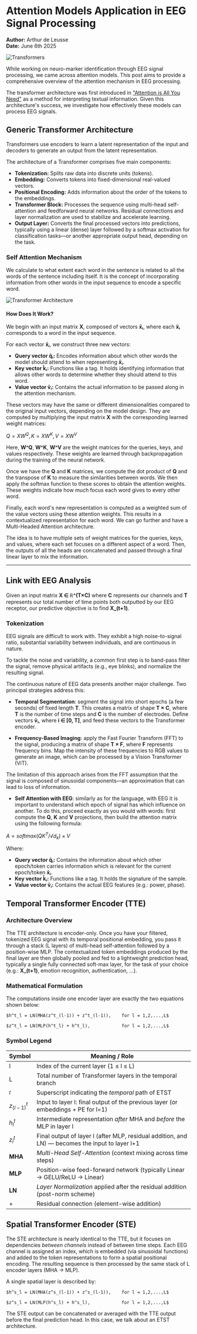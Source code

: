 # Attention Models Application in EEG Signal Processing

**Author:** Arthur de Leusse  
**Date:** June 6th 2025

![Transformers](https://www.francetvpro.fr/sites/default/files/styles/crop_format_bandeau/public/images/2017/05/09/phototele-862781_3.jpg.webp?itok=aCiHftXn)

While working on neuro-marker identification through EEG signal processing, we came across attention models. This post aims to provide a comprehensive overview of the attention mechanism in EEG processing.

The transformer architecture was first introduced in ["Attention is All You Need"](https://arxiv.org/abs/1706.03762) as a method for interpreting textual information. Given this architecture's success, we investigate how effectively these models can process EEG signals.

## Generic Transformer Architecture

Transformers use encoders to learn a latent representation of the input and decoders to generate an output from the latent representation.

The architecture of a Transformer comprises five main components:

- **Tokenization:** Splits raw data into discrete units (tokens).
- **Embedding:** Converts tokens into fixed-dimensional real-valued vectors.
- **Positional Encoding:** Adds information about the order of the tokens to the embeddings.
- **Transformer Block:** Processes the sequence using multi-head self-attention and feedforward neural networks. Residual connections and layer normalization are used to stabilize and accelerate learning.
- **Output Layer:** Converts the final processed vectors into predictions, typically using a linear (dense) layer followed by a softmax activation for classification tasks—or another appropriate output head, depending on the task.

### Self Attention Mechanism

We calculate to what extent each word in the sentence is related to all the words of the sentence including itself. It is the concept of incorporating information from other words in the input sequence to encode a specific word.

![Transformer Architecture](https://machinelearningmastery.com/wp-content/uploads/2021/08/attention_research_1.png)

#### How Does It Work?

We begin with an input matrix **X**, composed of vectors **x̄ᵢ**, where each **x̄ᵢ** corresponds to a word in the input sequence.

For each vector **x̄ᵢ**, we construct three new vectors:

- **Query vector q̄ᵢ:** Encodes information about which other words the model should attend to when representing **x̄ᵢ**.
- **Key vector k̄ᵢ:** Functions like a tag. It holds identifying information that allows other words to determine whether they should attend to this word.
- **Value vector v̄ᵢ:** Contains the actual information to be passed along in the attention mechanism.

These vectors may have the same or different dimensionalities compared to the original input vectors, depending on the model design. They are computed by multiplying the input matrix **X** with the corresponding learned weight matrices:


$Q = XW^Q,    K = XW^K,    V = XW^V$


Here, **W^Q**, **W^K**, **W^V** are the weight matrices for the queries, keys, and values respectively. These weights are learned through backpropagation during the training of the neural network.

Once we have the **Q** and **K** matrices, we compute the dot product of **Q** and the transpose of **K** to measure the similarities between words. We then apply the softmax function to these scores to obtain the attention weights. These weights indicate how much focus each word gives to every other word.

Finally, each word's new representation is computed as a weighted sum of the value vectors using these attention weights. This results in a contextualized representation for each word. We can go further and have a Multi-Headed Attention architecture.

The idea is to have multiple sets of weight matrices for the queries, keys, and values, where each set focuses on a different aspect of a word. Then, the outputs of all the heads are concatenated and passed through a final linear layer to mix the information.

---

## Link with EEG Analysis

Given an input matrix **X ∈ ℝ^(T×C)** where **C** represents our channels and **T** represents our total number of time points both outputted by our EEG receptor, our predictive objective is to find **X_(t+1)**.

### Tokenization

EEG signals are difficult to work with. They exhibit a high noise-to-signal ratio, substantial variability between individuals, and are continuous in nature.

To tackle the noise and variability, a common first step is to band-pass filter the signal, remove physical artifacts (e.g., eye blinks), and normalize the resulting signal.

The continuous nature of EEG data presents another major challenge. Two principal strategies address this:

* **Temporal Segmentation**: segment the signal into short epochs (a few seconds) of fixed length **T**. This creates a matrix of shape **T × C**, where **T** is the number of time steps and **C** is the number of electrodes. Define vectors **v̄ᵢ**, where **i ∈ [0, T]**, and feed these vectors to the Transformer encoder.

* **Frequency-Based Imaging**: apply the Fast Fourier Transform (FFT) to the signal, producing a matrix of shape **T × F**, where **F** represents frequency bins. Map the intensity of these frequencies to RGB values to generate an image, which can be processed by a Vision Transformer (ViT).

The limitation of this approach arises from the FFT assumption that the signal is composed of sinusoidal components—an approximation that can lead to loss of information.

* **Self Attention with EEG**: similarly as for the language, with EEG it is important to understand which epoch of signal has which influence on another. To do this, proceed exactly as you would with words: first compute the **Q**, **K** and **V** projections, then build the attention matrix using the following formula:


$A = softmax(QK^T / √d_k) × V$


Where:

- **Query vector q̄ᵢ:** Contains the information about which other epoch/token carries information which is relevant for the current epoch/token **x̄ᵢ**.
- **Key vector k̄ᵢ:** Functions like a tag. It holds the signature of the sample.
- **Value vector v̄ᵢ:** Contains the actual EEG features (e.g.: power, phase).

## Temporal Transformer Encoder (TTE)

### Architecture Overview

The TTE architecture is encoder-only. Once you have your filtered, tokenized EEG signal with its temporal positional embedding, you pass it through a stack (L layers) of multi-head self-attention followed by a position-wise MLP. The contextualized token embeddings produced by the final layer are then globally pooled and fed to a lightweight prediction head, typically a single fully connected soft-max layer, for the task of your choice (e.g.: **X_(t+1)**, emotion recognition, authentication, ...).

### Mathematical Formulation

The computations inside one encoder layer are exactly the two equations shown below:

```
$h^t_l = LN(MHA(z^t_(l-1)) + z^t_(l-1)),    for l = 1,2,...,L$

$z^t_l = LN(MLP(h^t_l) + h^t_l),            for l = 1,2,...,L$
```

### Symbol Legend

| Symbol | Meaning / Role |
|--------|----------------|
| l | Index of the current layer (1 ≤ l ≤ L) |
| L | Total number of Transformer layers in the temporal branch |
| $^t$ | Superscript indicating the *temporal* path of ETST |
| $z^t_(l-1)$ | Input to layer l: final output of the previous layer (or embeddings + PE for l=1) |
| $h^t_l$ | Intermediate representation *after* MHA and *before* the MLP in layer l |
| $z^t_l$ | Final output of layer l (after MLP, residual addition, and LN) — becomes the input to layer l+1 |
| **MHA** | *Multi-Head Self-Attention* (context mixing across time steps) |
| **MLP** | Position-wise feed-forward network (typically Linear → GELU/ReLU → Linear) |
| **LN** | *Layer Normalization* applied after the residual addition (post-norm scheme) |
| + | Residual connection (element-wise addition) |

## Spatial Transformer Encoder (STE)

The STE architecture is nearly identical to the TTE, but it focuses on dependencies *between channels* instead of between time steps. Each EEG channel is assigned an index, which is embedded (via sinusoidal functions) and added to the token representations to form a spatial positional encoding. The resulting sequence is then processed by the same stack of L encoder layers (MHA → MLP).

A single spatial layer is described by:

```
$h^s_l = LN(MHA(z^s_(l-1)) + z^s_(l-1)),    for l = 1,2,...,L$

$z^s_l = LN(MLP(h^s_l) + h^s_l),            for l = 1,2,...,L$
```

The STE output can be concatenated or averaged with the TTE output before the final prediction head. In this case, we talk about an ETST architecture.
